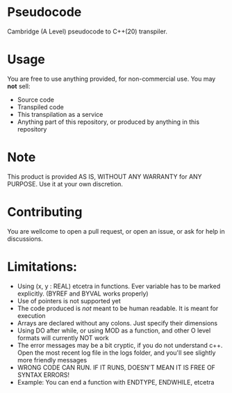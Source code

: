 # Pseudocode
Cambridge (A Level) pseudocode to C++(20) transpiler.

# Usage
You are free to use anything provided, for non-commercial use. You may **not** sell:
- Source code
- Transpiled code
- This transpilation as a service
- Anything part of this repository, or produced by anything in this repository

# Note
  This product is provided AS IS, WITHOUT ANY WARRANTY for ANY PURPOSE.
  Use it at your own discretion.

# Contributing
  You are wellcome to open a pull request, or open an issue, or ask for help in discussions.

# Limitations:
- Using (x, y : REAL) etcetra in functions. Ever variable has to be marked explicitly. (BYREF and BYVAL works properly)
- Use of pointers is not supported yet
- The code produced is *not* meant to be human readable. It is meant for execution
- Arrays are declared without any colons. Just specify their dimensions
- Using DO after while, or using MOD as a function, and other O level formats will currently NOT work
- The error messages may be a bit cryptic, if you do not understand c++. Open the most recent log file in the logs folder, and you'll see slightly more friendly messages
- WRONG CODE CAN RUN. IF IT RUNS, DOESN'T MEAN IT IS FREE OF SYNTAX ERRORS!
-   Example: You can end a function with ENDTYPE, ENDWHILE, etcetra

